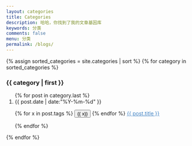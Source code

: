 ```yaml
---
layout: categories
title: Categories
description: 哈哈，你找到了我的文章基因库
keywords: 分类
comments: false
menu: 分类
permalink: /blogs/
---
```





<section class="container posts-content">
{% assign sorted_categories = site.categories | sort %}
{% for category in sorted_categories %}
<h3 id="{{ category[0] }}">{{ category | first }}</h3>



<ol class="posts-list">
{% for post in category.last %} 

<li class="posts-list-item">
<span class="posts-list-meta">{{ post.date | date:"%Y-%m-%d" }}</span>

{% for x in post.tags %}
<button  >{{ x}}</button>
{% endfor %}
<a class="posts-list-name" style="color: #4183c4" href="{{ site.url }}{{ post.url }}">{{ post.title }}</a>
</li>

{% endfor %}
</ol>
{% endfor %}
</section>
<!-- /section.content -->
